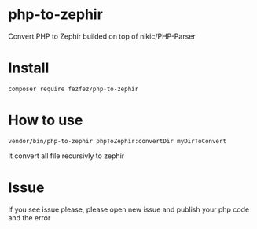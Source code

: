 php-to-zephir
=============

Convert PHP to Zephir builded on top of nikic/PHP-Parser


Install
=======

    composer require fezfez/php-to-zephir


How to use
====

    vendor/bin/php-to-zephir phpToZephir:convertDir myDirToConvert 
    
It convert all file recursivly to zephir

Issue
=====

If you see issue please, please open new issue and publish your php code and the error
